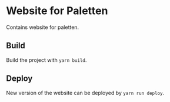 # Website for Paletten

Contains website for paletten.

## Build

Build the project with `yarn build`.

## Deploy

New version of the website can be deployed by `yarn run deploy`.
